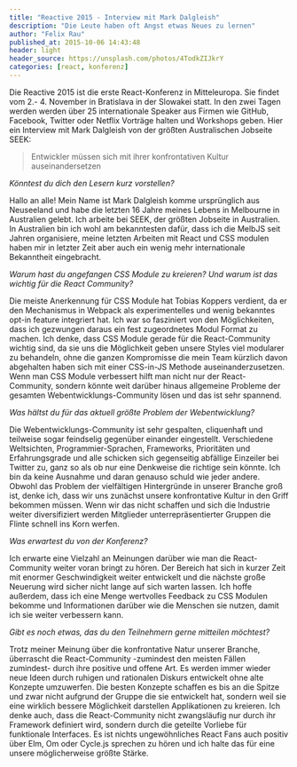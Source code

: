 ```yaml
---
title: "Reactive 2015 - Interview mit Mark Dalgleish"
description: "Die Leute haben oft Angst etwas Neues zu lernen"
author: "Felix Rau"
published_at: 2015-10-06 14:43:48
header: light
header_source: https://unsplash.com/photos/4TodkZIJkrY
categories: [react, konferenz]
---
```


Die Reactive 2015 ist die erste React-Konferenz in Mitteleuropa. Sie findet vom 2.- 4. November in Bratislava in der Slowakei statt. In den zwei Tagen werden werden über 25 internationale Speaker aus Firmen wie GitHub, Facebook, Twitter oder Netflix Vorträge halten und Workshops geben. Hier ein Interview mit Mark Dalgleish von der größten Australischen Jobseite SEEK:

> Entwickler müssen sich mit ihrer konfrontativen Kultur auseinandersetzen

*Könntest du dich den Lesern kurz vorstellen?*

Hallo an alle! Mein Name ist Mark Dalgleish komme ursprünglich aus Neuseeland und habe die letzten 16 Jahre meines Lebens in Melbourne in Australien gelebt. Ich arbeite bei SEEK, der größten Jobseite in Australien. In Australien bin ich wohl am bekanntesten dafür, dass ich die MelbJS seit Jahren organisiere, meine letzten Arbeiten mit React und CSS modulen haben mir in letzter Zeit aber auch ein wenig mehr internationale Bekanntheit eingebracht.

*Warum hast du angefangen CSS Module zu kreieren? Und warum ist das wichtig für die React Community?*

Die meiste Anerkennung für CSS Module hat Tobias Koppers verdient, da er den Mechanismus in Webpack als experimentelles und wenig bekanntes opt-in feature integriert hat. Ich war so fasziniert von den Möglichkeiten, dass ich gezwungen daraus ein fest zugeordnetes Modul Format zu machen. Ich denke, dass CSS Module gerade für die React-Community wichtig sind, da sie uns die Möglichkeit geben unsere Styles viel modularer zu behandeln, ohne die ganzen Kompromisse die mein Team kürzlich davon abgehalten haben sich mit einer CSS-in-JS Methode auseinanderzusetzen. Wenn man CSS Module verbessert hilft man nicht nur der React-Community, sondern könnte weit darüber hinaus allgemeine Probleme der gesamten Webentwicklungs-Community lösen und das ist sehr spannend.

*Was hältst du für das aktuell größte Problem der Webentwicklung?*

Die Webentwicklungs-Community ist sehr gespalten, cliquenhaft und teilweise sogar feindselig gegenüber einander eingestellt. Verschiedene Weltsichten, Programmier-Sprachen, Frameworks, Prioritäten und Erfahrungsgrade und alle schicken sich gegenseitig abfällige Einzeiler bei Twitter zu, ganz so als ob nur eine Denkweise die richtige sein könnte. Ich bin da keine Ausnahme und daran genauso schuld wie jeder andere. Obwohl das Problem der vielfältigen Hintergründe in unserer Branche groß ist, denke ich, dass wir uns zunächst unsere konfrontative Kultur in den Griff bekommen müssen. Wenn wir das nicht schaffen und sich die Industrie weiter diversifiziert werden Mitglieder unterrepräsentierter Gruppen die Flinte schnell ins Korn werfen.

*Was erwartest du von der Konferenz?*

Ich erwarte eine Vielzahl an Meinungen darüber wie man die React-Community weiter voran bringt zu hören. Der Bereich hat sich in kurzer Zeit mit enormer Geschwindigkeit weiter entwickelt und die nächste große Neuerung wird sicher nicht lange auf sich warten lassen. Ich hoffe außerdem, dass ich eine Menge wertvolles Feedback zu CSS Modulen bekomme und Informationen darüber wie die Menschen sie nutzen, damit ich sie weiter verbessern kann.

*Gibt es noch etwas, das du den Teilnehmern gerne mitteilen möchtest?*

Trotz meiner Meinung über die konfrontative Natur unserer Branche, überrascht die React-Community -zumindest den meisten Fällen zumindest- durch ihre positive und offene Art. Es werden immer wieder neue Ideen durch ruhigen und rationalen Diskurs entwickelt ohne alte Konzepte umzuwerfen. Die besten Konzepte schaffen es bis an die Spitze und zwar nicht aufgrund der Gruppe die sie entwickelt hat, sondern weil sie eine wirklich bessere Möglichkeit darstellen Applikationen zu kreieren. Ich denke auch, dass die React-Community nicht zwangsläufig nur durch ihr Framework definiert wird, sondern durch die geteilte Vorliebe für funktionale Interfaces. Es ist nichts ungewöhnliches React Fans auch positiv über Elm, Om oder Cycle.js sprechen zu hören und ich halte das für eine unsere möglicherweise größte Stärke.
